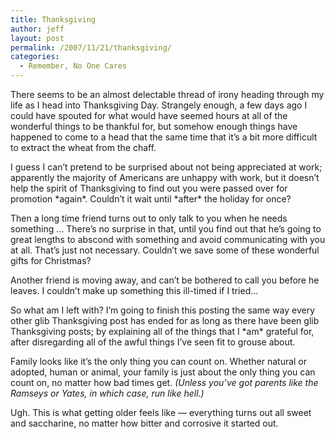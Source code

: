 ```yaml
---
title: Thanksgiving
author: jeff
layout: post
permalink: /2007/11/21/thanksgiving/
categories:
  - Remember, No One Cares
---
```


There seems to be an almost delectable thread of irony heading through my life as I head into Thanksgiving Day. Strangely enough, a few days ago I could have spouted for what would have seemed hours at all of the wonderful things to be thankful for, but somehow enough things have happened to come to a head that the same time that it’s a bit more difficult to extract the wheat from the chaff.

I guess I can’t pretend to be surprised about not being appreciated at work; apparently the majority of Americans are unhappy with work, but it doesn’t help the spirit of Thanksgiving to find out you were passed over for promotion \*again\*. Couldn’t it wait until \*after\* the holiday for once?

Then a long time friend turns out to only talk to you when he needs something … There’s no surprise in that, until you find out that he’s going to great lengths to abscond with something and avoid communicating with you at all. That’s just not necessary. Couldn’t we save some of these wonderful gifts for Christmas?

Another friend is moving away, and can’t be bothered to call you before he leaves. I couldn’t make up something this ill-timed if I tried…

So what am I left with? I’m going to finish this posting the same way every other glib Thanksgiving post has ended for as long as there have been glib Thanksgiving posts; by explaining all of the things that I \*am\* grateful for, after disregarding all of the awful things I’ve seen fit to grouse about.

Family looks like it’s the only thing you can count on. Whether natural or adopted, human or animal, your family is just about the only thing you can count on, no matter how bad times get. *(Unless you’ve got parents like the Ramseys or Yates, in which case, run like hell.)*

Ugh. This is what getting older feels like — everything turns out all sweet and saccharine, no matter how bitter and corrosive it started out.
